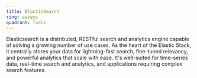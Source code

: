 ```yaml
---
title: ElasticSearch
ring: assess
quadrant: Tools
---
```


Elasticsearch is a distributed, RESTful search and analytics engine capable of solving a growing number of use cases. As the heart of the Elastic Stack, it centrally stores your data for lightning-fast search, fine-tuned relevancy, and powerful analytics that scale with ease. It's well-suited for time-series data, real-time search and analytics, and applications requiring complex search features.

